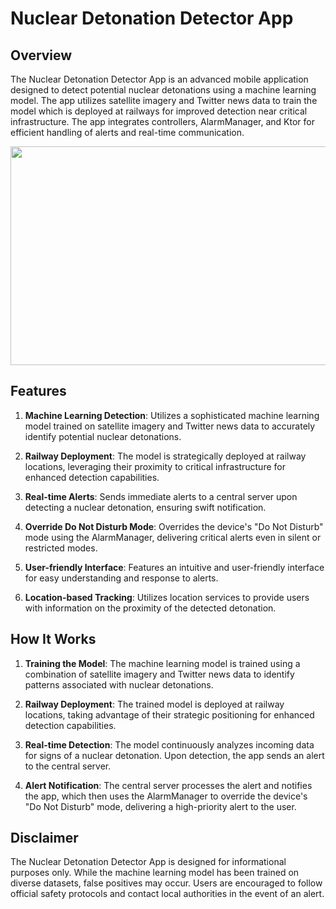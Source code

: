 # Nuclear Detonation Detector App
## Overview

The Nuclear Detonation Detector App is an advanced mobile application designed to detect potential nuclear detonations using a machine learning model. The app utilizes satellite imagery and Twitter news data to train the model which is deployed at railways for improved detection near critical infrastructure. The app integrates controllers, AlarmManager, and Ktor for efficient handling of alerts and real-time communication.

<img src="https://github.com/Smarshal-Verse/Nukes/assets/99678760/6a65e3de-a7e4-49e7-9a52-02ad120843fb" width="700" height="350" /> 


## Features

1. **Machine Learning Detection**: Utilizes a sophisticated machine learning model trained on satellite imagery and Twitter news data to accurately identify potential nuclear detonations.

2. **Railway Deployment**: The model is strategically deployed at railway locations, leveraging their proximity to critical infrastructure for enhanced detection capabilities.

3. **Real-time Alerts**: Sends immediate alerts to a central server upon detecting a nuclear detonation, ensuring swift notification.

4. **Override Do Not Disturb Mode**: Overrides the device's "Do Not Disturb" mode using the AlarmManager, delivering critical alerts even in silent or restricted modes.

5. **User-friendly Interface**: Features an intuitive and user-friendly interface for easy understanding and response to alerts.

6. **Location-based Tracking**: Utilizes location services to provide users with information on the proximity of the detected detonation.

## How It Works

1. **Training the Model**: The machine learning model is trained using a combination of satellite imagery and Twitter news data to identify patterns associated with nuclear detonations.

2. **Railway Deployment**: The trained model is deployed at railway locations, taking advantage of their strategic positioning for enhanced detection capabilities.

3. **Real-time Detection**: The model continuously analyzes incoming data for signs of a nuclear detonation. Upon detection, the app sends an alert to the central server.

4. **Alert Notification**: The central server processes the alert and notifies the app, which then uses the AlarmManager to override the device's "Do Not Disturb" mode, delivering a high-priority alert to the user.

## Disclaimer

The Nuclear Detonation Detector App is designed for informational purposes only. While the machine learning model has been trained on diverse datasets, false positives may occur. Users are encouraged to follow official safety protocols and contact local authorities in the event of an alert.
